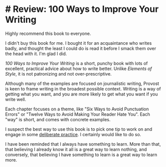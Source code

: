 # # Review: 100 Ways to Improve Your Writing

Highly recommend this book to everyone.

I didn't buy this book for me. I bought it for an acquaintance who writes
badly, and thought the least I could do is read it before I smack them over
the head with it. I'm glad I did.

_100 Ways to Improve Your Writing_ is a short, punchy book with lots of
excellent, practical advice about how to write better. Unlike _Elements of
Style_, it is not patronizing and not over-prescriptive.

Although many of the examples are focused on journalistic writing, Provost is
keen to frame writing in the broadest possible context. Writing is a way of
getting what you want, and you are more likely to get what you want if you
write well.

Each chapter focuses on a theme, like "Six Ways to Avoid Punctuation Errors"
or "Twelve Ways to Avoid Making Your Reader Hate You". Each "way" is short,
and comes with concrete examples.

I suspect the best way to use this book is to pick one tip to work on and
engage in some [deliberate
practice](https://notes.jml.io/posts/2019-01-02-13:58.html). I certainly would
like to do so.

I have been reminded that I always have something to learn. More than that,
that believing I already know it all is a great way to learn nothing, and
conversely, that believing I have something to learn is a great way to learn
more.
